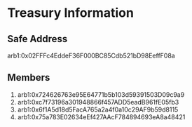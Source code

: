 # Treasury Information

## Safe Address
arb1:0x02FFFc4EddeF36F000BC85Cdb521bD98EeffF08a

## Members
1. arb1:0x724626763e95E64771b5b103d59391503D09c9a9
2. arb1:0xc7f73196a301948866f457ADD5eadB961fE05fb3
3. arb1:0x6f1A5d18d5FacA765a2a4f0a10c29AF9b59d8115
4. arb1:0x75a783E02634eEf427AAcF784894693eA8a48421
